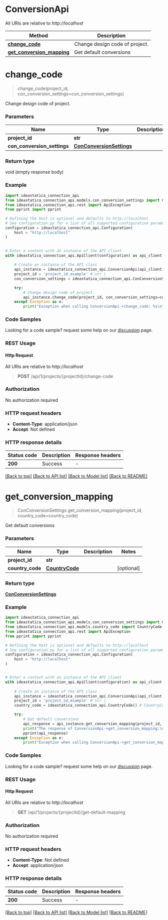 # ConversionApi

All URIs are relative to *http://localhost*

Method | Description
------------- | -------------
[**change_code**](ConversionApi.md#change_code) | Change design code of project.
[**get_conversion_mapping**](ConversionApi.md#get_conversion_mapping) | Get default conversions


<a id="change_code"></a>
# **change_code**
> change_code(project_id, con_conversion_settings=con_conversion_settings)

Change design code of project.

### Parameters


Name | Type | Description  | Notes
------------- | ------------- | ------------- | -------------
 **project_id** | **str**|  | 
 **con_conversion_settings** | [**ConConversionSettings**](ConConversionSettings.md)|  | [optional] 

### Return type

void (empty response body)

### Example


```python
import ideastatica_connection_api
from ideastatica_connection_api.models.con_conversion_settings import ConConversionSettings
from ideastatica_connection_api.rest import ApiException
from pprint import pprint

# Defining the host is optional and defaults to http://localhost
# See configuration.py for a list of all supported configuration parameters.
configuration = ideastatica_connection_api.Configuration(
    host = "http://localhost"
)


# Enter a context with an instance of the API client
with ideastatica_connection_api.ApiClient(configuration) as api_client:
    
    # Create an instance of the API class
    api_instance = ideastatica_connection_api.ConversionApi(api_client)
    project_id = 'project_id_example' # str | 
    con_conversion_settings = ideastatica_connection_api.ConConversionSettings() # ConConversionSettings |  (optional)

    try:
        # Change design code of project.
        api_instance.change_code(project_id, con_conversion_settings=con_conversion_settings)
    except Exception as e:
        print("Exception when calling ConversionApi->change_code: %s\n" % e)
```



### Code Samples

Looking for a code sample? request some help on our [discussion](https://github.com/idea-statica/ideastatica-public/discussions) page. 

### REST Usage

#### Http Request

All URIs are relative to *http://localhost*

> **POST** /api/1/projects/{projectId}/change-code 

### Authorization

No authorization required

### HTTP request headers

 - **Content-Type**: application/json
 - **Accept**: Not defined

### HTTP response details

| Status code | Description | Response headers |
|-------------|-------------|------------------|
**200** | Success |  -  |

[[Back to top]](#) [[Back to API list]](../README.md#documentation-for-api-endpoints) [[Back to Model list]](../README.md#documentation-for-models) [[Back to README]](../README.md)

<a id="get_conversion_mapping"></a>
# **get_conversion_mapping**
> ConConversionSettings get_conversion_mapping(project_id, country_code=country_code)

Get default conversions

### Parameters


Name | Type | Description  | Notes
------------- | ------------- | ------------- | -------------
 **project_id** | **str**|  | 
 **country_code** | [**CountryCode**](.md)|  | [optional] 

### Return type

[**ConConversionSettings**](ConConversionSettings.md)

### Example


```python
import ideastatica_connection_api
from ideastatica_connection_api.models.con_conversion_settings import ConConversionSettings
from ideastatica_connection_api.models.country_code import CountryCode
from ideastatica_connection_api.rest import ApiException
from pprint import pprint

# Defining the host is optional and defaults to http://localhost
# See configuration.py for a list of all supported configuration parameters.
configuration = ideastatica_connection_api.Configuration(
    host = "http://localhost"
)


# Enter a context with an instance of the API client
with ideastatica_connection_api.ApiClient(configuration) as api_client:
    
    # Create an instance of the API class
    api_instance = ideastatica_connection_api.ConversionApi(api_client)
    project_id = 'project_id_example' # str | 
    country_code = ideastatica_connection_api.CountryCode() # CountryCode |  (optional)

    try:
        # Get default conversions
        api_response = api_instance.get_conversion_mapping(project_id, country_code=country_code)
        print("The response of ConversionApi->get_conversion_mapping:\n")
        pprint(api_response)
    except Exception as e:
        print("Exception when calling ConversionApi->get_conversion_mapping: %s\n" % e)
```



### Code Samples

Looking for a code sample? request some help on our [discussion](https://github.com/idea-statica/ideastatica-public/discussions) page. 

### REST Usage

#### Http Request

All URIs are relative to *http://localhost*

> **GET** /api/1/projects/{projectId}/get-default-mapping 

### Authorization

No authorization required

### HTTP request headers

 - **Content-Type**: Not defined
 - **Accept**: application/json

### HTTP response details

| Status code | Description | Response headers |
|-------------|-------------|------------------|
**200** | Success |  -  |

[[Back to top]](#) [[Back to API list]](../README.md#documentation-for-api-endpoints) [[Back to Model list]](../README.md#documentation-for-models) [[Back to README]](../README.md)

